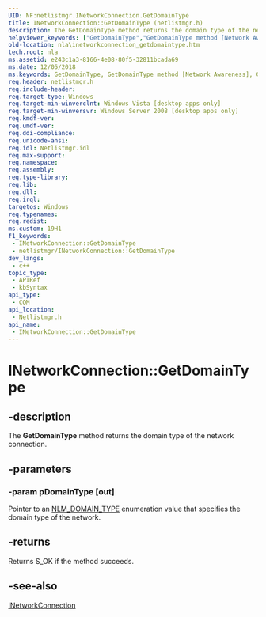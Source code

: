 ```yaml
---
UID: NF:netlistmgr.INetworkConnection.GetDomainType
title: INetworkConnection::GetDomainType (netlistmgr.h)
description: The GetDomainType method returns the domain type of the network connection.
helpviewer_keywords: ["GetDomainType","GetDomainType method [Network Awareness]","GetDomainType method [Network Awareness]","INetworkConnection interface","INetworkConnection interface [Network Awareness]","GetDomainType method","INetworkConnection.GetDomainType","INetworkConnection::GetDomainType","netlistmgr/INetworkConnection::GetDomainType","nla.inetworkconnection_getdomaintype"]
old-location: nla\inetworkconnection_getdomaintype.htm
tech.root: nla
ms.assetid: e243c1a3-8166-4e08-80f5-32811bcada69
ms.date: 12/05/2018
ms.keywords: GetDomainType, GetDomainType method [Network Awareness], GetDomainType method [Network Awareness],INetworkConnection interface, INetworkConnection interface [Network Awareness],GetDomainType method, INetworkConnection.GetDomainType, INetworkConnection::GetDomainType, netlistmgr/INetworkConnection::GetDomainType, nla.inetworkconnection_getdomaintype
req.header: netlistmgr.h
req.include-header: 
req.target-type: Windows
req.target-min-winverclnt: Windows Vista [desktop apps only]
req.target-min-winversvr: Windows Server 2008 [desktop apps only]
req.kmdf-ver: 
req.umdf-ver: 
req.ddi-compliance: 
req.unicode-ansi: 
req.idl: Netlistmgr.idl
req.max-support: 
req.namespace: 
req.assembly: 
req.type-library: 
req.lib: 
req.dll: 
req.irql: 
targetos: Windows
req.typenames: 
req.redist: 
ms.custom: 19H1
f1_keywords:
 - INetworkConnection::GetDomainType
 - netlistmgr/INetworkConnection::GetDomainType
dev_langs:
 - c++
topic_type:
 - APIRef
 - kbSyntax
api_type:
 - COM
api_location:
 - Netlistmgr.h
api_name:
 - INetworkConnection::GetDomainType
---
```


# INetworkConnection::GetDomainType


## -description

The <b>GetDomainType</b> method returns the domain type of the network connection.

## -parameters

### -param pDomainType [out]

Pointer to an <a href="/windows/desktop/api/netlistmgr/ne-netlistmgr-nlm_domain_type">NLM_DOMAIN_TYPE</a> enumeration value that specifies the domain type of the network.

## -returns

Returns S_OK if the method succeeds.

## -see-also

<a href="/windows/desktop/api/netlistmgr/nn-netlistmgr-inetworkconnection">INetworkConnection</a>


